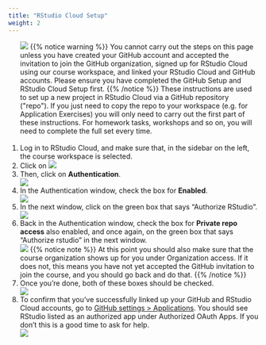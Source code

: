 ```yaml
---
title: "RStudio Cloud Setup"
weight: 2
---
```


<ol>
<img src="/images/troubleshoot/rstudio-cloud.png"/>
{{% notice warning %}}
You cannot carry out the steps on this page unless you have created your GitHub account and accepted the invitation to join the GitHub organization, signed up for RStudio Cloud using our course workspace, and linked your RStudio Cloud and GitHub accounts. Please ensure you have completed the <a id="GitHubSetup">GitHub Setup</a> and <a id="RStudioSetup">RStudio Cloud Setup</a> first.
{{% /notice %}}
These instructions are used to set up a new project in RStudio Cloud via a GitHub repository ("repo").  If you just need to copy the repo to your workspace (e.g. for Application Exercises) you will only need to carry out the first part of these instructions.  For homework tasks, workshops and so on, you will need to complete the full set every time.
<br><br>
<li>Log in to <a id="RStudioCloud">RStudio Cloud</a>, and make sure that, in the sidebar on the left, the course workspace is selected.</li>
<li>Click on 
<img src="/images/troubleshoot/10-new-project.png"/>
<li>Then, click on <strong>Authentication</strong>.</li>
<img src="/images/troubleshoot/github-auth-1.png"/>
<li>In the Authentication window, check the box for <strong>Enabled</strong>.</li>
<img src="/images/troubleshoot/github-auth-2.png"/>
<li>In the next window, click on the green box that says “Authorize RStudio”.</li>
<img src="/images/troubleshoot/github-auth-3.png"/>
<li>Back in the Authentication window, check the box for <strong>Private repo access</strong> also enabled, and once again, on the green box that says “Authorize rstudio” in the next window.</li>
<img src="/images/troubleshoot/github-auth-4.png"/>
{{% notice note %}}
At this point you should also make sure that the course organization shows up for you under Organization access. If it does not, this means you have not yet accepted the GitHub invitation to join the course, and you should go back and do that.
{{% /notice %}}
<li>Once you’re done, both of these boxes should be checked.</li>
<img src="/images/troubleshoot/github-auth-5.png"/>
<li>To confirm that you’ve successfully linked up your GitHub and RStudio Cloud accounts, go to <a href="https://github.com/settings/applications">GitHub settings > Applications</a>. You should see RStudio listed as an authorized app under Authorized OAuth Apps. If you don’t this is a good time to ask for <a id="help">help</a>.</li>
<img src="/images/troubleshoot/github-auth-6.png"/>
</ol>
